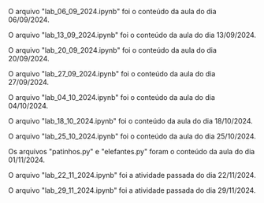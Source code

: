 O arquivo "lab_06_09_2024.ipynb" foi o conteúdo da aula do dia 06/09/2024.

O arquivo "lab_13_09_2024.ipynb" foi o conteúdo da aula do dia 13/09/2024.

O arquivo "lab_20_09_2024.ipynb" foi o conteúdo da aula do dia 20/09/2024.

O arquivo "lab_27_09_2024.ipynb" foi o conteúdo da aula do dia 27/09/2024.

O arquivo "lab_04_10_2024.ipynb" foi o conteúdo da aula do dia 04/10/2024.

O arquivo "lab_18_10_2024.ipynb" foi o conteúdo da aula do dia 18/10/2024.

O arquivo "lab_25_10_2024.ipynb" foi o conteúdo da aula do dia 25/10/2024.

Os arquivos "patinhos.py" e "elefantes.py" foram o conteúdo da aula do dia 01/11/2024.

O arquivo "lab_22_11_2024.ipynb" foi a atividade passada do dia 22/11/2024.

O arquivo "lab_29_11_2024.ipynb" foi a atividade passada do dia 29/11/2024.
